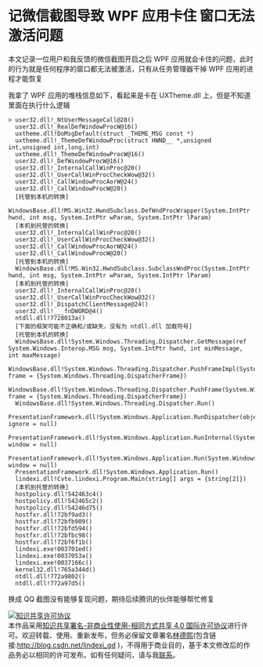 
# 记微信截图导致 WPF 应用卡住 窗口无法激活问题

本文记录一位用户和我反馈的微信截图开启之后 WPF 应用就会卡住的问题，此时的行为就是任何程序的窗口都无法被激活，只有从任务管理器干掉 WPF 应用的进程才能恢复

<!--more-->


<!-- CreateTime:2024/04/18 07:01:58 -->

<!-- 发布 -->
<!-- 博客 -->

我拿了 WPF 应用的堆栈信息如下，看起来是卡在 UXTheme.dll 上，但是不知道里面在执行什么逻辑

```
> user32.dll!_NtUserMessageCall@28() 
  user32.dll!_RealDefWindowProcW@16()
  uxtheme.dll!DoMsgDefault(struct _THEME_MSG const *)
  uxtheme.dll!_ThemeDefWindowProc(struct HWND__ *,unsigned int,unsigned int,long,int)
  uxtheme.dll!_ThemeDefWindowProcW@16()
  user32.dll!_DefWindowProcW@16()
  user32.dll!_InternalCallWinProc@20() 
  user32.dll!_UserCallWinProcCheckWow@32() 
  user32.dll!_CallWindowProcAorW@24()
  user32.dll!_CallWindowProcW@20() 
  [托管到本机的转换]  
  WindowsBase.dll!MS.Win32.HwndSubclass.DefWndProcWrapper(System.IntPtr hwnd, int msg, System.IntPtr wParam, System.IntPtr lParam) 
  [本机到托管的转换]  
  user32.dll!_InternalCallWinProc@20() 
  user32.dll!_UserCallWinProcCheckWow@32() 
  user32.dll!_CallWindowProcAorW@24()
  user32.dll!_CallWindowProcW@20() 
  [托管到本机的转换]  
  WindowsBase.dll!MS.Win32.HwndSubclass.SubclassWndProc(System.IntPtr hwnd, int msg, System.IntPtr wParam, System.IntPtr lParam) 
  [本机到托管的转换]  
  user32.dll!_InternalCallWinProc@20() 
  user32.dll!_UserCallWinProcCheckWow@32() 
  user32.dll!_DispatchClientMessage@24() 
  user32.dll!___fnDWORD@4()
  ntdll.dll!7728013a() 
  [下面的框架可能不正确和/或缺失，没有为 ntdll.dll 加载符号]  
  [托管到本机的转换]  
  WindowsBase.dll!System.Windows.Threading.Dispatcher.GetMessage(ref System.Windows.Interop.MSG msg, System.IntPtr hwnd, int minMessage, int maxMessage) 
  WindowsBase.dll!System.Windows.Threading.Dispatcher.PushFrameImpl(System.Windows.Threading.DispatcherFrame frame = {System.Windows.Threading.DispatcherFrame}) 
  WindowsBase.dll!System.Windows.Threading.Dispatcher.PushFrame(System.Windows.Threading.DispatcherFrame frame = {System.Windows.Threading.DispatcherFrame}) 
  WindowsBase.dll!System.Windows.Threading.Dispatcher.Run()
  PresentationFramework.dll!System.Windows.Application.RunDispatcher(object ignore = null) 
  PresentationFramework.dll!System.Windows.Application.RunInternal(System.Windows.Window window = null)
  PresentationFramework.dll!System.Windows.Application.Run(System.Windows.Window window = null)
  PresentationFramework.dll!System.Windows.Application.Run() 
  lindexi.dll!Cvte.lindexi.Program.Main(string[] args = {string[2]}) 
  [本机到托管的转换]  
  hostpolicy.dll!542463c4()
  hostpolicy.dll!542465c2()
  hostpolicy.dll!54246d75()
  hostfxr.dll!72bf9ad3() 
  hostfxr.dll!72bfb909() 
  hostfxr.dll!72bfd594() 
  hostfxr.dll!72bfbc98() 
  hostfxr.dll!72bf6f1b() 
  lindexi.exe!003701ed()
  lindexi.exe!0037053a()
  lindexi.exe!0037166c()
  kernel32.dll!765a344d()
  ntdll.dll!772a9802() 
  ntdll.dll!772a97d5() 
```

换成 QQ 截图没有能够复现问题，期待后续腾讯的伙伴能够帮忙修复




<a rel="license" href="http://creativecommons.org/licenses/by-nc-sa/4.0/"><img alt="知识共享许可协议" style="border-width:0" src="https://licensebuttons.net/l/by-nc-sa/4.0/88x31.png" /></a><br />本作品采用<a rel="license" href="http://creativecommons.org/licenses/by-nc-sa/4.0/">知识共享署名-非商业性使用-相同方式共享 4.0 国际许可协议</a>进行许可。欢迎转载、使用、重新发布，但务必保留文章署名[林德熙](http://blog.csdn.net/lindexi_gd)(包含链接:http://blog.csdn.net/lindexi_gd )，不得用于商业目的，基于本文修改后的作品务必以相同的许可发布。如有任何疑问，请与我[联系](mailto:lindexi_gd@163.com)。